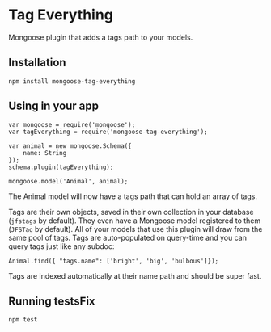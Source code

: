 # Tag Everything
Mongoose plugin that adds a tags path to your models.

## Installation
```
npm install mongoose-tag-everything
```

## Using in your app
```
var mongoose = require('mongoose');
var tagEverything = require('mongoose-tag-everything');

var animal = new mongoose.Schema({
    name: String
});
schema.plugin(tagEverything);

mongoose.model('Animal', animal);
```

The Animal model will now have a tags path that can hold an array of tags.

Tags are their own objects, saved in their own collection in your database (`jfstags` by default). They even have a Mongoose model registered to them (`JFSTag` by default). All of your models that use this plugin will draw from the same pool of tags. Tags are auto-populated on query-time and you can query tags just like any subdoc:
 
```
Animal.find({ "tags.name": ['bright', 'big', 'bulbous']});
```
 
Tags are indexed automatically at their name path and should be super fast.
 
## Running testsFix
```
npm test
```
